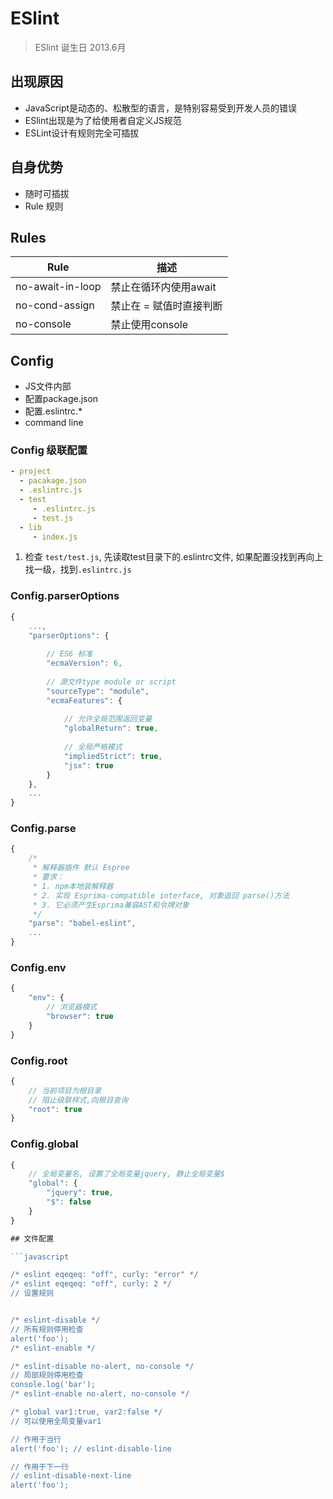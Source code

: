 # ESlint 


> ESlint 诞生日 2013.6月

## 出现原因
- JavaScript是动态的、松散型的语言，是特别容易受到开发人员的错误
- ESlint出现是为了给使用者自定义JS规范
- ESLint设计有规则完全可插拔

## 自身优势
- 随时可插拔
- Rule 规则

## Rules

| Rule             | 描述                    |
| ---------------- |------------------------|
| no-await-in-loop | 禁止在循环内使用await     |
| no-cond-assign   | 禁止在 = 赋值时直接判断    |
| no-console       | 禁止使用console          | 


## Config

- JS文件内部
- 配置package.json
- 配置.eslintrc.*
- command line

### Config 级联配置
```yaml
- project
  - pacakage.json
  - .eslintrc.js
  - test
     - .eslintrc.js
     - test.js     
  - lib
     - index.js
```
1. 检查 `test/test.js`, 先读取test目录下的.eslintrc文件, 如果配置没找到再向上找一级，找到`.eslintrc.js`

### Config.parserOptions

```javascript
{
    ...,
    "parserOptions": {
        
        // ES6 标准
        "ecmaVersion": 6,
        
        // 源文件type module or script
        "sourceType": "module",
        "ecmaFeatures": {
            
            // 允许全局范围返回变量
            "globalReturn": true,
            
            // 全局严格模式
            "impliedStrict": true,
            "jsx": true
        }
    },
    ...
}
```

### Config.parse

``` javascript
{
    /*
     * 解释器插件 默认 Espree
     * 要求：
     * 1. npm本地装解释器
     * 2. 实现 Esprima-compatible interface, 对象返回 parse()方法
     * 3. 它必须产生Esprima兼容AST和令牌对象
     */
    "parse": "babel-eslint",
    ...
}
```

### Config.env
```javascript
{
    "env": {
        // 浏览器模式
        "browser": true
    }
}
```

### Config.root

```javascript
{
    // 当前项目为根目录
    // 阻止级联样式,向根目查询
    "root": true
}
```

### Config.global

```javascript
{
    // 全局变量名, 设置了全局变量jquery, 静止全局变量$
    "global": {
        "jquery": true,
        "$": false
    }
}

## 文件配置

```javascript

/* eslint eqeqeq: "off", curly: "error" */
/* eslint eqeqeq: "off", curly: 2 */
// 设置规则


/* eslint-disable */
// 所有规则停用检查
alert('foo');
/* eslint-enable */

/* eslint-disable no-alert, no-console */
// 局部规则停用检查
console.log('bar');
/* eslint-enable no-alert, no-console */

/* global var1:true, var2:false */
// 可以使用全局变量var1

// 作用于当行
alert('foo'); // eslint-disable-line

// 作用于下一行
// eslint-disable-next-line
alert('foo');
```